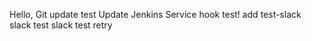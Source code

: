 Hello, Git
update test
Update
Jenkins Service hook test!
add
test-slack
slack test
slack test
retry
